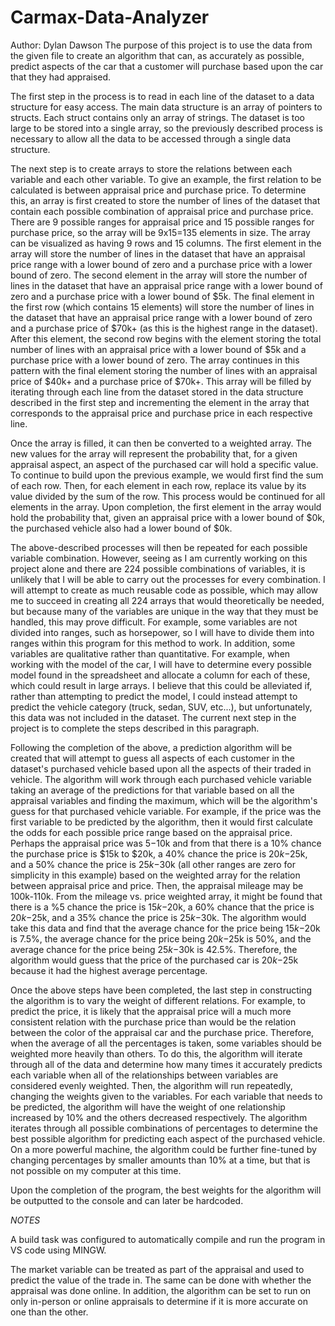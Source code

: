 # Carmax-Data-Analyzer
Author: Dylan Dawson
The purpose of this project is to use the data from the given file to create an algorithm that can, as accurately as possible, predict aspects of the car that a customer will purchase based upon the car that they had appraised.


The first step in the process is to read in each line of the dataset to a data structure for easy access. The main data structure is an array of pointers to structs. Each struct contains only an array of strings. The dataset is too large to be stored into a single array, so the previously described process is necessary to allow all the data to be accessed through a single data structure.

The next step is to create arrays to store the relations between each variable and each other variable. To give an example, the first relation to be calculated is between appraisal price and purchase price. To determine this, an array is first created to store the number of lines of the dataset that contain each possible combination of appraisal price and purchase price. There are 9 possible ranges for appraisal price and 15 possible ranges for purchase price, so the array will be 9x15=135 elements in size. The array can be visualized as having 9 rows and 15 columns. The first element in the array will store the number of lines in the dataset that have an appraisal price range with a lower bound of zero and a purchase price with a lower bound of zero. The second element in the array will store the number of lines in the dataset that have an appraisal price range with a lower bound of zero and a purchase price with a lower bound of $5k. The final element in the first row (which contains 15 elements) will store the number of lines in the dataset that have an appraisal price range with a lower bound of zero and a purchase price of $70k+ (as this is the highest range in the dataset). After this element, the second row begins with the element storing the total number of lines with an appraisal price with a lower bound of $5k and a purchase price with a lower bound of zero. The array continues in this pattern with the final element storing the number of lines with an appraisal price of $40k+ and a purchase price of $70k+. This array will be filled by iterating through each line from the dataset stored in the data structure described in the first step and incrementing the element in the array that corresponds to the appraisal price and purchase price in each respective line.

Once the array is filled, it can then be converted to a weighted array. The new values for the array will represent the probability that, for a given appraisal aspect, an aspect of the purchased car will hold a specific value. To continue to build upon the previous example, we would first find the sum of each row. Then, for each element in each row, replace its value by its value divided by the sum of the row. This process would be continued for all elements in the array. Upon completion, the first element in the array would hold the probability that, given an appraisal price with a lower bound of $0k, the purchased vehicle also had a lower bound of $0k.

The above-described processes will then be repeated for each possible variable combination. However, seeing as I am currently working on this project alone and there are 224 possible combinations of variables, it is unlikely that I will be able to carry out the processes for every combination. I will attempt to create as much reusable code as possible, which may allow me to succeed in creating all 224 arrays that would theoretically be needed, but because many of the variables are unique in the way that they must be handled, this may prove difficult. For example, some variables are not divided into ranges, such as horsepower, so I will have to divide them into ranges within this program for this method to work. In addition, some variables are qualitative rather than quantitative. For example, when working with the model of the car, I will have to determine every possible model found in the spreadsheet and allocate a column for each of these, which could result in large arrays. I believe that this could be alleviated if, rather than attempting to predict the model, I could instead attempt to predict the vehicle category (truck, sedan, SUV, etc...), but unfortunately, this data was not included in the dataset. The current next step in the project is to complete the steps described in this paragraph.

Following the completion of the above, a prediction algorithm will be created that will attempt to guess all aspects of each customer in the dataset's purchased vehicle based upon all the aspects of their traded in vehicle. The algorithm will work through each purchased vehicle variable taking an average of the predictions for that variable based on all the appraisal variables and finding the maximum, which will be the algorithm's guess for that purchased vehicle variable. For example, if the price was the first variable to be predicted by the algorithm, then it would first calculate the odds for each possible price range based on the appraisal price. Perhaps the appraisal price was $5-$10k and from that there is a 10% chance the purchase price is $15k to $20k, a 40% chance the price is $20k-$25k, and a 50% chance the price is $25k-$30k (all other ranges are zero for simplicity in this example) based on the weighted array for the relation between appraisal price and price. Then, the appraisal mileage may be 100k-110k. From the mileage vs. price weighted array, it might be found that there is a %5 chance the price is $15k-$20k, a 60% chance that the price is $20k-$25k, and a 35% chance the price is $25k-$30k. The algorithm would take this data and find that the average chance for the price being $15k-$20k is 7.5%, the average chance for the price being $20k-$25k is 50%, and the average chance for the price being $25k-$30k is 42.5%. Therefore, the algorithm would guess that the price of the purchased car is $20k-$25k because it had the highest average percentage.

Once the above steps have been completed, the last step in constructing the algorithm is to vary the weight of different relations. For example, to predict the price, it is likely that the appraisal price will a much more consistent relation with the purchase price than would be the relation between the color of the appraisal car and the purchase price. Therefore, when the average of all the percentages is taken, some variables should be weighted more heavily than others. To do this, the algorithm will iterate through all of the data and determine how many times it accurately predicts each variable when all of the relationships between variables are considered evenly weighted. Then, the algorithm will run repeatedly, changing the weights given to the variables. For each variable that needs to be predicted, the algorithm will have the weight of one relationship increased by 10% and the others decreased respectively. The algorithm iterates through all possible combinations of percentages to determine the best possible algorithm for predicting each aspect of the purchased vehicle. On a more powerful machine, the algorithm could be further fine-tuned by changing percentages by smaller amounts than 10% at a time, but that is not possible on my computer at this time.

Upon the completion of the program, the best weights for the algorithm will be outputted to the console and can later be hardcoded.

*NOTES* 

A build task was configured to automatically compile and run the program in VS code using MINGW.

The market variable can be treated as part of the appraisal and used to predict the value of the trade in. The same can be done with whether the appraisal was done online.
In addition, the algorithm can be set to run on only in-person or online appraisals to determine if it is more accurate on one than the other.